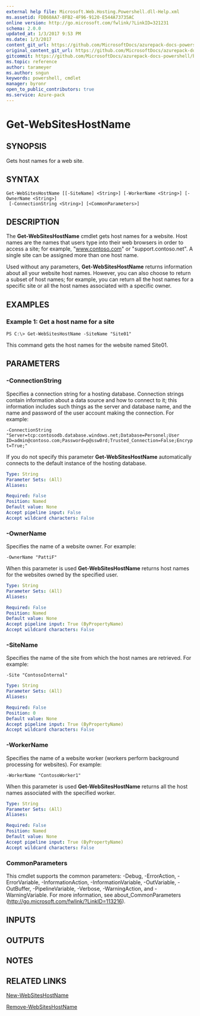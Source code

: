```yaml
---
external help file: Microsoft.Web.Hosting.Powershell.dll-Help.xml
ms.assetid: FDB60AA7-8FB2-4F96-9120-E544A73735AC
online version: http://go.microsoft.com/fwlink/?LinkID=321231
schema: 2.0.0
updated_at: 1/3/2017 9:53 PM
ms.date: 1/3/2017
content_git_url: https://github.com/MicrosoftDocs/azurepack-docs-powershell/blob/live/AzurePack-cmdlets/Websites/v1.0/Get-WebSitesHostName.md
original_content_git_url: https://github.com/MicrosoftDocs/azurepack-docs-powershell/blob/live/AzurePack-cmdlets/Websites/v1.0/Get-WebSitesHostName.md
gitcommit: https://github.com/MicrosoftDocs/azurepack-docs-powershell/blob/9b04ebf7a96dfac95b0cdb4f6ad2c39512dc39eb/AzurePack-cmdlets/Websites/v1.0/Get-WebSitesHostName.md
ms.topic: reference
author: tarameyer
ms.author: sngun
keywords: powershell, cmdlet
manager: byronr
open_to_public_contributors: true
ms.service: Azure-pack
---
```


# Get-WebSitesHostName

## SYNOPSIS
Gets host names for a web site.

## SYNTAX

```
Get-WebSitesHostName [[-SiteName] <String>] [-WorkerName <String>] [-OwnerName <String>]
 [-ConnectionString <String>] [<CommonParameters>]
```

## DESCRIPTION
The **Get-WebSitesHostName** cmdlet gets host names for a website.
Host names are the names that users type into their web browsers in order to access a site; for example, "www.contoso.com" or "support.contoso.net".
A single site can be assigned more than one host name.

Used without any parameters, **Get-WebSitesHostName** returns information about all your website host names.
However, you can also choose to return a subset of host names; for example, you can return all the host names for a specific site or all the host names associated with a specific owner.

## EXAMPLES

### Example 1: Get a host name for a site
```
PS C:\> Get-WebSitesHostName -SiteName "Site01"
```

This command gets the host names for the website named Site01.

## PARAMETERS

### -ConnectionString
Specifies a connection string for a hosting database.
Connection strings contain information about a data source and how to connect to it; this information includes such things as the server and database name, and the name and password of the user account making the connection.
For example:

`-ConnectionString "Server=tcp:contosodb.database.windows.net;Database=Personel;User ID=admin@contoso.com;Password=p@ssw0rd;Trusted_Connection=False;Encrypt=True;"`

If you do not specify this parameter **Get-WebSitesHostName** automatically connects to the default instance of the hosting database.

```yaml
Type: String
Parameter Sets: (All)
Aliases: 

Required: False
Position: Named
Default value: None
Accept pipeline input: False
Accept wildcard characters: False
```

### -OwnerName
Specifies the name of a website owner. 
For example:

`-OwnerName "PattiF"`

When this parameter is used **Get-WebSitesHostName** returns host names for the websites owned by the specified user.

```yaml
Type: String
Parameter Sets: (All)
Aliases: 

Required: False
Position: Named
Default value: None
Accept pipeline input: True (ByPropertyName)
Accept wildcard characters: False
```

### -SiteName
Specifies the name of the site from which the host names are retrieved.
For example:

`-Site "ContosoInternal"`

```yaml
Type: String
Parameter Sets: (All)
Aliases: 

Required: False
Position: 0
Default value: None
Accept pipeline input: True (ByPropertyName)
Accept wildcard characters: False
```

### -WorkerName
Specifies the name of a website worker (workers perform background processing for websites).
For example:

`-WorkerName "ContosoWorker1"`

When this parameter is used **Get-WebSitesHostName** returns all the host names associated with the specified worker.

```yaml
Type: String
Parameter Sets: (All)
Aliases: 

Required: False
Position: Named
Default value: None
Accept pipeline input: True (ByPropertyName)
Accept wildcard characters: False
```

### CommonParameters
This cmdlet supports the common parameters: -Debug, -ErrorAction, -ErrorVariable, -InformationAction, -InformationVariable, -OutVariable, -OutBuffer, -PipelineVariable, -Verbose, -WarningAction, and -WarningVariable. For more information, see about_CommonParameters (http://go.microsoft.com/fwlink/?LinkID=113216).

## INPUTS

## OUTPUTS

## NOTES

## RELATED LINKS

[New-WebSitesHostName](xref:Websites/v1.0/New-WebSitesHostName.md)

[Remove-WebSitesHostName](xref:Websites/v1.0/Remove-WebSitesHostName.md)

